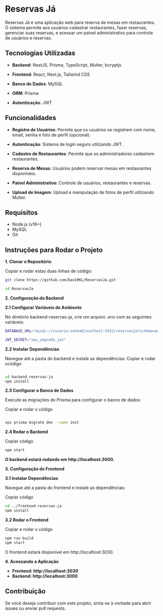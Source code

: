 # Reservas Já
Reservas Já é uma aplicação web para reserva de mesas em restaurantes. O sistema permite aos usuários cadastrar restaurantes, fazer reservas, gerenciar suas reservas, e acessar um painel administrativo para controle de usuários e reservas.

## Tecnologias Utilizadas
- __Backend__: NestJS, Prisma, TypeScript, Multer, bcryptjs

- __Frontend__: React, Next.js, Tailwind CSS

- __Banco de Dados__: MySQL

- __ORM__: Prisma

- __Autenticação__: JWT

## Funcionalidades

- __Registro de Usuários__: Permite que os usuários se registrem com nome, email, senha e foto de perfil (opcional).

- __Autenticação__: Sistema de login seguro utilizando JWT.

- __Cadastro de Restaurantes__: Permite que os administradores cadastrem restaurantes.

- __Reserva de Mesas__: Usuários podem reservar mesas em restaurantes disponíveis.

- __Painel Administrativo__: Controle de usuários, restaurantes e reservas.

- __Upload de Imagem__: Upload e manipulação de fotos de perfil utilizando Multer.

## Requisitos
- Node.js (v16+)
- MySQL 
- Git

## Instruções para Rodar o Projeto
__1. Clonar o Repositório__

Copiar  e rodar estas duas linhas de código: 
```bash
git clone https://github.com/DaviRKL/ReservasJa.git

cd ReservasJa
```
__2. Configuração do Backend__

__2.1 Configurar Variáveis de Ambiente__

No diretório backend-reservas-ja, crie um arquivo .env com as seguintes variáveis:
```bash
DATABASE_URL="mysql://usuario:senha@localhost:5432/reservasja?schema=public"

JWT_SECRET="seu_segredo_jwt"
```
__2.2 Instalar Dependências__

Navegue até a pasta do backend e instale as dependências:
Copiar e rodar ocódigo
```bash

cd backend-reservas-ja
npm install
```
__2.3 Configurar o Banco de Dados__

Execute as migrações do Prisma para configurar o banco de dados:

Copiar e rodar o código
```bash

npx prisma migrate dev --name init
```
__2.4 Rodar o Backend__

Copiar código
```bash
npm start
```
__O backend estará rodando em http://localhost:3000.__

__3. Configuração do Frontend__

__3.1 Instalar Dependências__

Navegue até a pasta do frontend e instale as dependências:

Copiar código
```bash
cd ../frontend-reservas-ja
npm install
```
__3.2 Rodar o Frontend__

Copiar e rodar o código
```bash
npm run build
npm start
```
O frontend estará disponível em http://localhost:3030.

__4. Acessando a Aplicação__

- __Frontend: http://localhost:3030__
- __Backend: http://localhost:3000__

## Contribuição
Se você deseja contribuir com este projeto, sinta-se à vontade para abrir issues ou enviar pull requests.

